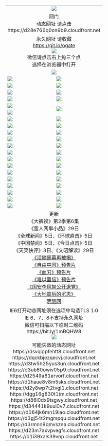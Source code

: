 ﻿<table>
  <tr></tr>
  <tr><td colspan=2 align=center><img src="https://cloud.githubusercontent.com/assets/11880933/13434984/f430fae2-e012-11e5-814f-c2df1e82b247.jpg" /></td></tr>
  <tr><td colspan=2 align=center>网门<br>动态网址 请点击
<br>https://d28e766q0on9b9.cloudfront.net
    </td>
  </tr>
  <tr>
    <td colspan=2 align=center>永久网址 请收藏<br/><a href="https://git.io/ogate" target="_blank">https://git.io/ogate</a><br/><a href="https://d28e766q0on9b9.cloudfront.net/Up/0WMGDL2.png" target="_blank"><img src="https://d28e766q0on9b9.cloudfront.net/Up/0WMGD2.png"/></a>
    <br>微信请点击右上角三个点<br>选择在浏览器中打开<br></td>
  </tr>
  <tr>
    <td colspan=2 align=center><a href="https://d28e766q0on9b9.cloudfront.net/ogUP.aspx?name=0oGate.apk" target="_blank"><img src="https://d28e766q0on9b9.cloudfront.net/Up/0WMAZ.jpg" /></a></td>
  </tr>
  <tr>
    <td><a href="https://d28e766q0on9b9.cloudfront.net/ogNice.aspx" target="_blank"><img src="https://d28e766q0on9b9.cloudfront.net/Up/0WCYY.jpg" /></a></td>
    <td><a href="https://d28e766q0on9b9.cloudfront.net/onCO.aspx?ob=600%E4%BA%8B%E7%89%A9&op=%E5%A2%9E%E5%88%A0%E6%94%B9&args=WH1~%23%E7%B1%BB%E5%9E%8B6%E6%96%B0%E9%97%BB%7c%23%E7%B1%BB%E5%9E%8B6%E8%AF%84%E8%AE%BA&mode=" target="_blank"><img src="https://d28e766q0on9b9.cloudfront.net/Up/0WZTT.jpg" /></a></td> 
  </tr>
  <tr>
    <td><a href="https://d28e766q0on9b9.cloudfront.net/ogDY.aspx" target="_blank"><img src="https://d28e766q0on9b9.cloudfront.net/Up/0FK.jpg" /></a></td>
    <td><a href="https://d28e766q0on9b9.cloudfront.net/ogST.aspx" target="_blank"><img src="https://d28e766q0on9b9.cloudfront.net/Up/0ST.jpg" /></a></td> 
  </tr>
  <tr>
    <!--td rowspan=2><a href="https://d28e766q0on9b9.cloudfront.net/ogUP.aspx?name=WJ.mp4&count=T:1,480P:1" target="_blank"><img src="https://d28e766q0on9b9.cloudfront.net/Up/WJ.jpg" /></a></td-->
    <td><a href="https://d28e766q0on9b9.cloudfront.net/ogUP.aspx?name=11DKC.mp4&count=T:2,2:6,1:16" target="_blank"><img src="https://d28e766q0on9b9.cloudfront.net/Up/11DKC.jpg" /></a></td> 
    <td><div><a href="https://d28e766q0on9b9.cloudfront.net/ogUP.aspx?name=LRWS.mp4&count=7B:8,6B:44,5A:10,5B:35,4A:14,4B:19,3A:10,3B:26,2A:16,2B:21,1A:23,1B:29&current=7B:8" target="_blank"><img src="https://d28e766q0on9b9.cloudfront.net/Up/LRWS.jpg" /></a></td>
   </tr>
  <tr>
    <td><a href="https://d28e766q0on9b9.cloudfront.net/ogUP.aspx?name=LRSH.mp4&count=W:13,2:10" target="_blank"><img src="https://d28e766q0on9b9.cloudfront.net/Up/LRSH.jpg" /></a></td>
    <td><a href="https://d28e766q0on9b9.cloudfront.net/ogNiceVedio.aspx" target="_blank"><img src="https://d28e766q0on9b9.cloudfront.net/Up/TGKDY.jpg" /></a></td>
  </tr>
  <tr>
    <td><a href="https://d28e766q0on9b9.cloudfront.net/ogUP.aspx?name=JQR.mp4&count=2" target="_blank"><img src="https://d28e766q0on9b9.cloudfront.net/Up/JQR.jpg" /></a></td>   
    <td rowspan=2><a href="https://d28e766q0on9b9.cloudfront.net/ogUP.aspx?name=JP.mp4&count=9" target="_blank"><img src="https://d28e766q0on9b9.cloudfront.net/Up/JP.jpg" /></td>
  </tr>
  <tr>
    <td><a href="https://d28e766q0on9b9.cloudfront.net/ogUP.aspx?name=WH.mp4" target="_blank"><img src="https://d28e766q0on9b9.cloudfront.net/Up/WH.jpg" /></a></td>
  </tr>
  <tr>
    <td><a href="https://d28e766q0on9b9.cloudfront.net/ogUP.aspx?name=SSZJ.mp4&count=SP:6,480P:9" target="_blank"><img src="https://d28e766q0on9b9.cloudfront.net/Up/SSZJ.jpg" /></a></td>
    <td><a href="https://d28e766q0on9b9.cloudfront.net/ogUP.aspx?name=ZY.mp4&count=2015:16" target="_blank"><img src="https://d28e766q0on9b9.cloudfront.net/Up/ZY.jpg" /></a</td>
  </tr>
  <tr>
    <td><a href="https://d28e766q0on9b9.cloudfront.net/ogUP.aspx?name=XTFY.mp4&count=B:2,A:24" target="_blank"><img src="https://d28e766q0on9b9.cloudfront.net/Up/XTFY.jpg" /></a></td>
    <td><a href="https://d28e766q0on9b9.cloudfront.net/ogUP.aspx?name=1XQK.mp4&count=13" target="_blank"><img src="https://d28e766q0on9b9.cloudfront.net/Up/1XQK.jpg" /></a</td>
  </tr>
  <tr>
    <td><a href="https://d28e766q0on9b9.cloudfront.net/ogUP.aspx?name=1LYF.mp4&count=2" target="_blank"><img src="https://d28e766q0on9b9.cloudfront.net/Up/1LYF0.jpg" /></a></td>
    <td><a href="https://d28e766q0on9b9.cloudfront.net/ogUP.aspx?name=1ZGC.mp4&count=6" target="_blank"><img src="https://d28e766q0on9b9.cloudfront.net/Up/1ZGC0.jpg" /></a></td>
  </tr>
  <tr>
    <td><a href="https://d28e766q0on9b9.cloudfront.net/ogUP.aspx?name=1ZKM.mp4&count=3&current=3" target="_blank"><img src="https://d28e766q0on9b9.cloudfront.net/Up/1ZKM0.jpg" /></a></td>  
    <td><a href="https://d28e766q0on9b9.cloudfront.net/ogUP.aspx?name=1WWY.mp4&count=6&current=6" target="_blank"><img src="https://d28e766q0on9b9.cloudfront.net/Up/1WWY0.jpg" /></a></td>
  </tr>
  <tr>
    <td><a href="https://d28e766q0on9b9.cloudfront.net/ogUP.aspx?name=10JGY.mp4&count=3" target="_blank"><img src="https://d28e766q0on9b9.cloudfront.net/Up/10JGY0.jpg" /></a></td>
    <td><a href="https://d28e766q0on9b9.cloudfront.net/ogUP.aspx?name=10CYS.mp4&count=2" target="_blank"><img src="https://d28e766q0on9b9.cloudfront.net/Up/10CYS0.jpg" /></a></td>
  </tr>
  <tr>
    <td><a href="https://d28e766q0on9b9.cloudfront.net/ogUP.aspx?name=4SQQ.mp4&count=201603:5,201602:20,201601:21&current=201603:5" target="_blank"><img src="https://d28e766q0on9b9.cloudfront.net/Up/4SQQ0.jpg"/></a></td>
    <td><a href="https://d28e766q0on9b9.cloudfront.net/ogUP.aspx?name=4SHQ.mp4&count=201603:5,201602:27,201601:28&current=201603:5" target="_blank"><img src="https://d28e766q0on9b9.cloudfront.net/Up/4SHQ0.jpg"/></a></td>
  </tr>
  <tr>
    <td><a href="https://d28e766q0on9b9.cloudfront.net/ogUP.aspx?name=4SZG.mp4&count=201603:5,201602:21,201601:23&current=201603:5" target="_blank"><img src="https://d28e766q0on9b9.cloudfront.net/Up/4SZG0.jpg"/></a></td>
    <td><a href="https://d28e766q0on9b9.cloudfront.net/ogUP.aspx?name=4SDJ.mp4&count=201603A:5,201603B:4,201602A:24,201602B:7,201601A:48,201601B:6&current=201603A:5" target="_blank"><img src="https://d28e766q0on9b9.cloudfront.net/Up/4SDJ0.jpg"/></a></td>
  </tr>
  <tr>
    <td><a href="https://d28e766q0on9b9.cloudfront.net/ogUP.aspx?name=4CTX.mp4&count=201603:1,201602:3,201601:4&current=201603:1" target="_blank"><img src="https://d28e766q0on9b9.cloudfront.net/Up/4CTX0.jpg"/></a></td>
    <td><a href="https://d28e766q0on9b9.cloudfront.net/ogUP.aspx?name=4CWZ.mp4&count=201602:4,201601:4&current=201602:4" target="_blank"><img src="https://d28e766q0on9b9.cloudfront.net/Up/4CWZ0.jpg"/></a></td>
  </tr>
  <tr>
    <td><a href="https://d28e766q0on9b9.cloudfront.net/onUP.aspx?name=https://d2t6x1lwzcff38.cloudfront.net/" target="_blank"><img src="https://d28e766q0on9b9.cloudfront.net/Up/0DTW.jpg"/></a></td>
    <td><a href="https://d28e766q0on9b9.cloudfront.net/onUP.aspx?name=https://d240ns8up8earz.cloudfront.net/acenter/" target="_blank"><img src="https://d28e766q0on9b9.cloudfront.net/Up/0TDW.jpg" /></a></td>
  </tr>
  <tr>
    <td><a href="https://d28e766q0on9b9.cloudfront.net/onUP.aspx?name=https://d4508d6vomz2p.cloudfront.net/gb/nsc413.htm" target="_blank"><img src="https://d28e766q0on9b9.cloudfront.net/Up/0DJY.jpg" /></a></td>
    <td><a href="https://d28e766q0on9b9.cloudfront.net/onUP.aspx?name=https://d3bxwq7vzudb5l.cloudfront.net/xtr/gb/prog204.html" target="_blank"><img src="https://d28e766q0on9b9.cloudfront.net/Up/0XTR.jpg" /></a></td>
  </tr>
  <tr>
    <td><a href="https://d28e766q0on9b9.cloudfront.net/onUP.aspx?name=https://d3aj00iefsmfgc.cloudfront.net/" target="_blank"><img src="https://d28e766q0on9b9.cloudfront.net/Up/0MHW.jpg" /></a></td>
    <td><a href="https://d28e766q0on9b9.cloudfront.net/onUP.aspx?name=https://d1lcj91uv80klr.cloudfront.net/" target="_blank"><img src="https://d28e766q0on9b9.cloudfront.net/Up/0ZJW.jpg" /></a></td>
  </tr>
  <tr>
    <td><a href="https://d28e766q0on9b9.cloudfront.net/ogUP.aspx?name=0FG.zip" target="_blank"><img src="https://d28e766q0on9b9.cloudfront.net/Up/0FG.jpg" /></a></td>
    <td><a href="https://d28e766q0on9b9.cloudfront.net/ogUP.aspx?name=0FGA.apk" target="_blank"><img src="https://d28e766q0on9b9.cloudfront.net/Up/0FGA.jpg" /></a></td>
  </tr>
  <tr>
    <td><a href="https://d28e766q0on9b9.cloudfront.net/ogUP.aspx?name=0U.zip" target="_blank"><img src="https://d28e766q0on9b9.cloudfront.net/Up/0U.jpg" /></a></td>
    <td><a href="https://d28e766q0on9b9.cloudfront.net/ogUP.aspx?name=0UA.apk" target="_blank"><img src="https://d28e766q0on9b9.cloudfront.net/Up/0UA.jpg" /></a></td>
  </tr>
  <tr>
    <td><a href="https://d28e766q0on9b9.cloudfront.net/ogUP.aspx?name=0iPPOTV.zip" target="_blank"><img src="https://d28e766q0on9b9.cloudfront.net/Up/0iPPOTV.jpg" /></a></td>
    <td><a href="https://d28e766q0on9b9.cloudfront.net/ogUP.aspx?name=0iNTD.apk" target="_blank"><img src="https://d28e766q0on9b9.cloudfront.net/Up/0iNTD.jpg" /></a></td>
  </tr>
  <tr>
    <td colspan=2 align=center>更新<br>
      《大裤衩》第2季第6集<br>
      《雷人网事小品》29日<br>
      《全球新闻》5日、《环球直击》5日<br>
      《中国禁闻》5日、《今日点击》5日<br>
      《天笑快评》3日、《文昭解读》29日<br>
      <a href="https://d28e766q0on9b9.cloudfront.net/ogUP.aspx?name=SSZJ480P9.mp4" target="_blank">《活摘黑幕再被揭》</a><br>
      <a href="https://d28e766q0on9b9.cloudfront.net/ogUP.aspx?name=11ZYZG0.mp4" target="_blank">《自由中国》预告片</a><br>
      <a href="https://d28e766q0on9b9.cloudfront.net/ogUP.aspx?name=11XR.mp4" target="_blank">《血刃》预告片</a><br>
      <a href="https://d28e766q0on9b9.cloudfront.net/ogUP.aspx?name=11NYZX.mp4&count=2" target="_blank">《难以置信》预告片</a><br>
      <a href="https://d28e766q0on9b9.cloudfront.net/ogUP.aspx?name=4LFZ.mp4" target="_blank">《国安李凤智公开退党》</a><br>
      <a href="https://d28e766q0on9b9.cloudfront.net/ogUP.aspx?name=4DDZHDCS.mp4" target="_blank">《大地震后的沉思》</a><br>
      <a href="https://d28e766q0on9b9.cloudfront.net/onUP.aspx?name=https://www.minghui.org/" target="_blank">明慧网</a></td>
    </td>
  </tr>
  <tr>
    <td colspan=2 align=center>IE6打开动态网址须在选项中勾选TLS 1.0<br/>IE 6、7、8不支持永久网址<br/>
      微信可扫描以下临时二维码<br/>https://bit.ly/1mBQHW8<br/><a href="https://d28e766q0on9b9.cloudfront.net/Up/0WMGDL3.png" target="_blank"><img src="https://d28e766q0on9b9.cloudfront.net/Up/0WMGD3.png"/></a><br>
  </tr>
  <tr>
    <td colspan=2 align=center>可能失效的动态网址
<br>https://dsvqlppfehtt8.cloudfront.net
<br>https://dqckbjezqecvj.cloudfront.net
<br>https://d3tw5h25yus3un.cloudfront.net
<br>https://d3ub60owiv05p9.cloudfront.net
<br>https://d2549a81ervorf.cloudfront.net
<br>https://d1haue8v8m5sks.cloudfront.net
<br>https://d2y8wp7t2tvgl1.cloudfront.net
<br>https://dgg16g830t1tm.cloudfront.net
<br>https://d86l0dx9tsgwy.cloudfront.net
<br>https://d34441k9uul0v7.cloudfront.net
<br>https://d164jk6mn19iao.cloudfront.net
<br>https://d3gj54t2mgmpqu.cloudfront.net
<br>https://d3rmnn8qmvszea.cloudfront.net
<br>https://d23m7axvpvegfs.cloudfront.net
<br>https://d1i39xals39vnp.cloudfront.net
    </td>
  </tr>
</table>
